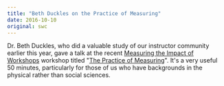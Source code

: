 ```yaml
---
title: "Beth Duckles on the Practice of Measuring"
date: 2016-10-10
original: swc
---
```


Dr. Beth Duckles,
who did a valuable study of our instructor community
earlier this year,
gave a talk at the recent [Measuring the Impact of Workshops](https://www.software.ac.uk/miw/) workshop
titled "[The Practice of Measuring](https://www.youtube.com/watch?v=2d6UjiN7JxU)".
It's a very useful 50 minutes,
particularly for those of us who have backgrounds in the physical rather than social sciences.
